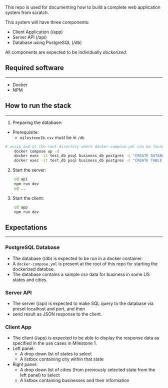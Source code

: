 This repo is used for documenting how to build a complete web application system from scratch.

This system will have three components:
- Client Application (/app)
- Server API (/api)
- Database using PostgreSQL (/db)

All components are expected to be individually *dockerized*.

## Required software
---

- Docker
- NPM

## How to run the stack
---
1. Preparing the database:
- Prerequisite:
    - `milestone1b.csv` must be in `/db`
```sh
# unzip and at the root directory where docker-compose.yml can be found, run:
    docker compose up -d
    docker exec -it test_db psql business_db postgres -c "CREATE DATABASE my_db;"
    docker exec -it test_db psql business_db postgres -c "CREATE TABLE IF NOT EXISTS business (name VARCHAR(80), state VARCHAR (2), city VARCHAR (50)); COPY business (name, state, city) FROM '/data/business.csv' DELIMITER ',' CSV;"
```

2. Start the server:
```sh
    cd api
    npm run dev
    cd ..
```

3. Start the client:
```sh
    cd app
    npm run dev
```

## Expectations
---
### PostgreSQL Database

- The database (/db) is expected to be run in a docker container.
- A `docker-compose.yml` is present at the root of this repo for starting the dockerized databse.
- The database contains a sample csv data for business in some US states and cities.

### Server API

- The server (/api) is expected to make SQL query to the database via preset localhost and port, and then
- send result as JSON response to the client.

### Client App

- The client (/app) is expected to be able to display the response data as specified in the use cases in Milestone 1.
- Left panel:
    - A drop down list of states to select
    - A listbox containing city within that state
- Right panel:
    - A drop down list of cities (from previously selected state from the left panel) to select
    - A listbox containing businesses and their information


